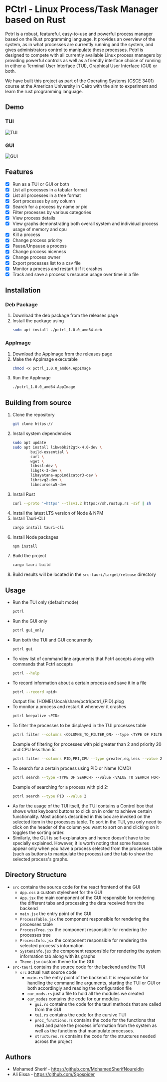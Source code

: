 # PCtrl - Linux Process/Task Manager based on Rust
Pctrl is a robust, featureful, easy-to-use and powerful process manager based on the Rust programming language. It provides an overview of the system, as in what processes are currently running and the system, and gives administrators control to manipulate these processes. Pctrl is designed to compete with all currently available Linux process managers by providing powerful controls as well as a friendly interface choice of running in either a Terminal User Interface (TUI), Graphical User Interface (GUI) or both. 

We have built this project as part of the Operating Systems (CSCE 3401) course at the American University in Cairo with the aim to experiment and learn the rust programming language. 

## Demo
### TUI
![TUI](
demo/TUI.gif
)
### GUI
![GUI](
demo/GUI.gif
)

## Features
- [x] Run as a TUI or GUI or both
- [x] List all processes in a tabular format
- [x] List all processes in a tree format
- [x] Sort processes by any column
- [x] Search for a process by name or pid
- [x] Filter processes by various categories
- [x] View process details
- [x] View graphs demonstrating both overall system and individual process usage of memory and cpu
- [x] Kill a process
- [x] Change process priority
- [x] Pause/Unpause a process
- [x] Change process niceness
- [x] Change process owner
- [x] Export processes list to a csv file
- [x] Monitor a process and restart it if it crashes
- [x] Track and save a process's resource usage over time in a file

## Installation
### Deb Package
1. Download the deb package from the releases page
2. Install the package using 
    ```bash
    sudo apt install ./pctrl_1.0.0_amd64.deb
    ```
### AppImage
1. Download the AppImage from the releases page
2. Make the AppImage executable
    ```bash
    chmod +x pctrl_1.0.0_amd64.AppImage
    ```
3. Run the AppImage
    ```bash
    ./pctrl_1.0.0_amd64.AppImage
    ```

## Building from source
1. Clone the repository
    ```bash
    git clone https://
    ```
2. Install system dependencies
    ```bash
    sudo apt update
    sudo apt install libwebkit2gtk-4.0-dev \
            build-essential \
            curl \
            wget \
            libssl-dev \
            libgtk-3-dev \
            libayatana-appindicator3-dev \
            librsvg2-dev \
            libncursesw5-dev
    ```
3. Install Rust
    ```bash
    curl --proto '=https' --tlsv1.2 https://sh.rustup.rs -sSf | sh
    ```
4. Install the latest LTS version of Node & NPM
5. Install Tauri-CLI
    ```bash
    cargo install tauri-cli
    ```
6. Install Node packages
    ```bash
    npm install
    ```
7. Build the project
    ```bash
    cargo tauri build
    ```
8. Build results will be located in the `src-tauri/target/release` directory

## Usage
- Run the TUI only (default mode)
    ```bash
    pctrl
    ```
- Run the GUI only
    ```bash
    pctrl gui_only
    ```
- Run both the TUI and GUI concurrently
    ```bash
    pctrl gui
    ```
- To view list of command line arguments that Pctrl accepts along with commands that Pctrl accepts
    ```bash
    pctrl --help
    ```
- To record information about a certain process and save it in a file
    ```bash
    pctrl --record <pid>
    ```
    Output file: \{HOME\}/.local/share/pctrl/pctrl\_\{PID\}.plog
- To monitor a process and restart it whenever it crashes
    ```bash
    pctrl keepalive <PID>
    ```
- To filter the processes to be displayed in the TUI processes table
    ```bash
    pctrl filter --columns <COLUMNS_TO_FILTER_ON> --type <TYPE OF FILTER> --value <VALUE TO FILTER ON>
    ```
    Example of filtering for processes with pid greater than 2 and priority 20 and CPU less than 5:
    ```bash
    pctrl filter --columns PID,PRI,CPU --type greater,eq,less --value 2,20,5
    ```
- To search for a certain process using PID or Name (CMD)
    ```bash
    pctrl search --type <TYPE OF SEARCH> --value <VALUE TO SEARCH FOR>
    ```
    Example of searching for a process with pid 2:
    ```bash
    pctrl search --type PID --value 2
    ```
- As for the usage of the TUI itself, the TUI contains a Control box that shows what keyboard buttons to click on in order to achieve certain functionality. Most actions described in this box are invoked on the selected item in the processes table. To sort in the TUI, you only need to click on the header of the column you want to sort on and clicking on it toggles the sorting order.
- Similarly, the GUI is self-explanatory and hence doesn't have to be specially explained. However, it is worth noting that some features appear only when you have a process selected from the processes table (such as buttons to manipulate the process) and the tab to show the selected process's graphs.

## Directory Structure
- `src` contains the source code for the react frontend of the GUI
    - `App.css` a custom stylesheet for the GUI
    - `App.jsx` the main component of the GUI responsible for rendering the different tabs and processing the data received from the backend
    - `main.jsx` the entry point of the GUI
    - `ProcessTable.jsx` the component responsible for rendering the processes table
    - `ProcessTree.jsx` the component responsible for rendering the processes tree
    - `ProcessInfo.jsx` the component responsible for rendering the selected process's information
    - `SystemInfo.jsx` the component responsible for rendering the system information tab along with its graphs
    - `Theme.jsx` custom theme for the GUI
- `src-tauri` contains the source code for the backend and the TUI
    - `src` actual rust source code
        - `main.rs` the entry point of the backend. It is responsible for handling the command line arguments, starting the TUI or GUI or both accordingly and reading the configuration file
        - `our_mods.rs` just a file to hold all the modules we created
        - `our_modes` contains the code for our modules
            - `gui.rs` contains the code for the tauri methods that are called from the GUI
            - `tui.rs` contains the code for the cursive TUI
            - `proc_functions.rs` contains the code for the functions that read and parse the process information from the system as well as the functions that manipulate processes.
            - `structures.rs` contains the code for the structures needed across the project

## Authors
- Mohamed Sherif  - https://github.com/MohamedSherifNoureldin
- Ali Eissa - https://github.com/Spospider